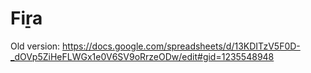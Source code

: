# Fiṟa

Old version:
https://docs.google.com/spreadsheets/d/13KDITzV5F0D-_dOVp5ZiHeFLWGx1e0V6SV9oRrzeODw/edit#gid=1235548948
